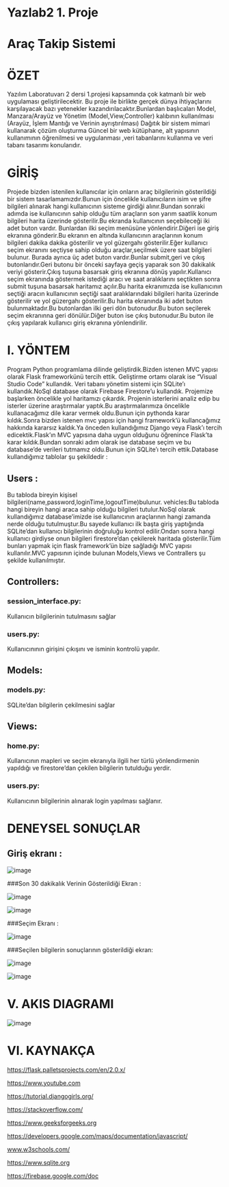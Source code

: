 # Yazlab2 1. Proje 

# Araç Takip Sistemi 

# ÖZET

Yazılım Laboratuvarı 2 dersi 1.projesi kapsamında çok katmanlı bir web uygulaması 
geliştirilecektir. Bu proje ile birlikte gerçek dünya ihtiyaçlarını karşılayacak bazı yetenekler 
kazandırılacaktır.Bunlardan başlıcaları Model, Manzara/Arayüz ve Yönetim 
(Model,View,Controller) kalıbının kullanılması (Arayüz, İşlem Mantığı ve Verinin 
ayrıştırılması) Dağıtık bir sistem mimari kullanarak çözüm oluşturma Güncel bir web 
kütüphane, alt yapısının kullanımının öğrenilmesi ve uygulanması ,veri tabanlarını kullanma 
ve veri tabanı tasarımı konularıdır.

# GİRİŞ

Projede bizden istenilen kullanıcılar için onların araç bilgilerinin gösterildiği bir sistem
tasarlamamızdır.Bunun için öncelikle kullanıcıların isim ve şifre bilgileri alınarak hangi
kullanıcının sisteme girdiği alınır.Bundan sonraki adımda ise kullanıcının sahip olduğu tüm
araçların son yarım saatlik konum bilgileri harita üzerinde gösterilir.Bu ekranda kullanıcının
seçebileceği iki adet buton vardır. Bunlardan ilki seçim menüsüne yönlendirir.Diğeri ise giriş
ekranına gönderir.Bu ekranın en altında kullanıcının araçlarının konum bilgileri dakika dakika
gösterilir ve yol güzergahı gösterilir.Eğer kullanıcı seçim ekranını seçtiyse sahip olduğu
araçlar,seçilmek üzere saat bilgileri bulunur. Burada ayrıca üç adet buton vardır.Bunlar
submit,geri ve çıkış butonlarıdır.Geri butonu bir önceki sayfaya geçiş yaparak son 30 dakikalık
veriyi gösterir.Çıkış tuşuna basarsak giriş ekranına dönüş yapılır.Kullanıcı seçim ekranında
göstermek istediği aracı ve saat aralıklarını seçtikten sonra submit tuşuna basarsak haritamız
açılır.Bu harita ekranımızda ise kullanıcının seçtiği aracın kullanıcının seçtiği saat
aralıklarındaki bilgileri harita üzerinde gösterilir ve yol güzergahı gösterilir.Bu harita
ekranında iki adet buton bulunmaktadır.Bu butonlardan ilki geri dön butonudur.Bu buton
seçilerek seçim ekranınna geri dönülür.Diğer buton ise çıkış butonudur.Bu buton ile çıkış
yapılarak kullanıcı giriş ekranına yönlendirilir.

# I. YÖNTEM

Program Python programlama dilinde geliştirdik.Bizden istenen MVC yapısı olarak
Flask frameworkünü tercih ettik. Geliştirme ortamı olarak ise “Visual Studio Code”
kullandık. Veri tabanı yönetim sistemi için SQLite’ı kullandık.NoSql database 
olarak Firebase Firestore’u kullandık. Projemize başlarken öncelikle yol haritamızı 
çıkardık. Projenin isterlerini analiz edip bu isterler üzerine araştırmalar yaptık.Bu 
araştırmalarımıza öncelikle kullanacağımız dile karar vermek oldu.Bunun için 
pythonda karar kıldık.Sonra bizden istenen mvc yapısı için hangi framework’ü 
kullancağımız hakkında kararsız kaldık.Ya önceden kullandığımız Django veya 
Flask’ı tercih edicektik.Flask’ın MVC yapısına daha uygun olduğunu öğrenince 
Flask’ta karar kıldık.Bundan sonraki adım olarak ise database seçim ve bu 
database’de verileri tutmamız oldu.Bunun için SQLite’ı tercih ettik.Database 
kullandığımız tablolar şu şekildedir :

## Users :
Bu tabloda bireyin kişisel bilgileri(name,password,loginTime,logoutTime)bulunur.
vehicles:Bu tabloda hangi bireyin hangi araca sahip olduğu bilgileri tutulur.NoSql 
olarak kullandığımız database’imizde ise kullanıcının araçlarının hangi zamanda 
nerde olduğu tutulmuştur.Bu sayede kullanıcı ilk başta giriş yaptığında SQLite’dan 
kullanıcı bilgilerinin doğruluğu kontrol edilir.Ondan sonra hangi kullanıcı girdiyse 
onun bilgileri firestore’dan çekilerek haritada gösterilir.Tüm bunları yapmak için 
flask framework’ün bize sağladığı MVC yapısı kullanılır.MVC yapısının içinde 
bulunan Models,Views ve Contrallers şu şekilde kullanılmıştır.

## Controllers:

### session_interface.py:
Kullanıcın bilgilerinin tutulmasını sağlar

### users.py:
Kullanıcınının girişini çıkışını ve isminin kontrolü yapılır.

## Models:

### models.py:
SQLite’dan bilgilerin çekilmesini sağlar

## Views:

### home.py:
Kullanıcının mapleri ve seçim ekranıyla ilgili her türlü yönlendirmenin
yapıldığı ve firestore’dan çekilen bilgilerin tutulduğu yerdir.

### users.py:
Kullanıcının bilgilerinin alınarak login yapılması sağlanır.

# DENEYSEL SONUÇLAR
## Giriş ekranı :

![image](https://user-images.githubusercontent.com/58952369/180182094-9648a5ca-fba3-482d-8a9d-c8300bfa3f04.png)

###Son 30 dakikalık Verinin Gösterildiği Ekran :

![image](https://user-images.githubusercontent.com/58952369/180182171-770cb02f-d325-4d29-bb44-7b6ac9653ab9.png)

![image](https://user-images.githubusercontent.com/58952369/180182203-1ea908db-825a-4965-b431-57fd22926c07.png)


###Seçim Ekranı :

![image](https://user-images.githubusercontent.com/58952369/180182355-28c6da0f-e9b7-4520-be3f-1e728cf9933b.png)


###Seçilen bilgilerin sonuçlarının gösterildiği ekran:

![image](https://user-images.githubusercontent.com/58952369/180182395-17799190-c7b4-4a84-a026-2984574f194e.png)

![image](https://user-images.githubusercontent.com/58952369/180182445-92703550-0c50-45e3-95fc-b8f6a5b8a154.png)



# V. AKIS DIAGRAMI

![image](https://user-images.githubusercontent.com/58952369/180182476-78118605-5522-4efe-bf22-4e247a8db3e4.png)


# VI. KAYNAKÇA

https://flask.palletsprojects.com/en/2.0.x/

https://www.youtube.com

https://tutorial.djangogirls.org/

https://stackoverflow.com/

https://www.geeksforgeeks.org

https://developers.google.com/maps/documentation/javascript/

www.w3schools.com/

https://www.sqlite.org

https://firebase.google.com/doc
